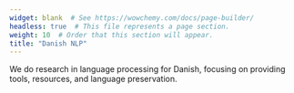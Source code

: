 ```yaml
---
widget: blank  # See https://wowchemy.com/docs/page-builder/
headless: true  # This file represents a page section.
weight: 10  # Order that this section will appear.
title: "Danish NLP"
---
```

We do research in language processing for Danish, focusing on providing tools, resources, and language preservation.
